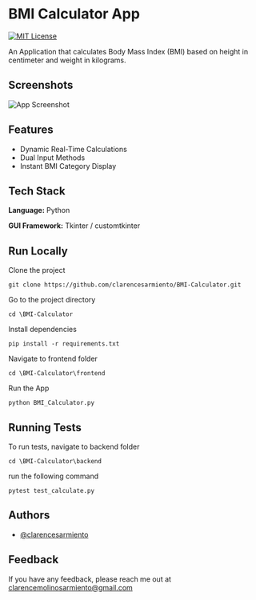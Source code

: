 
# BMI Calculator App

[![MIT License](https://img.shields.io/badge/License-MIT-blue.svg)](https://choosealicense.com/licenses/mit/)

An Application that calculates Body Mass Index (BMI) based on height in centimeter and weight in kilograms. 



## Screenshots

![App Screenshot](https://github.com/clarencesarmiento/BMI-Calculator/blob/63176ecb127fc3872389877c662b4f752d4b9c2f/Images/Interface.png)


## Features

- Dynamic Real-Time Calculations
- Dual Input Methods
- Instant BMI Category Display


## Tech Stack

**Language:** Python

**GUI Framework:** Tkinter / customtkinter



## Run Locally

Clone the project

```
git clone https://github.com/clarencesarmiento/BMI-Calculator.git
```

Go to the project directory

```
cd \BMI-Calculator
```

Install dependencies

```
pip install -r requirements.txt
```

Navigate to frontend folder 

```
cd \BMI-Calculator\frontend
```

Run the App

```
python BMI_Calculator.py
```


## Running Tests

To run tests, navigate to backend folder

```
cd \BMI-Calculator\backend
```

run the following command
```
pytest test_calculate.py
```


## Authors

- [@clarencesarmiento](https://www.github.com/clarencesarmiento)


## Feedback

If you have any feedback, please reach me out at clarencemolinosarmiento@gmail.com

